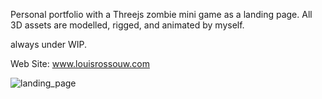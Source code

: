 Personal portfolio with a Threejs zombie mini game as a landing page.
All 3D assets are modelled, rigged, and animated by myself.

always under WIP.

Web Site: www.louisrossouw.com

![landing_page](https://github.com/LouisRossouw/portfolio_website/assets/80905013/ab4f1039-3dc6-459a-b327-2f0c6496f043)
